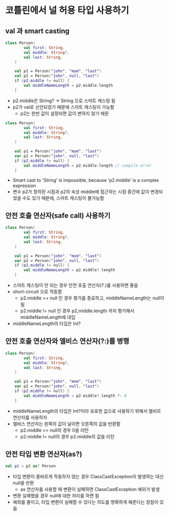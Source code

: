 # 코틀린에서 널 허용 타입 사용하기

## val 과 smart casting

```kotlin
class Person(
        val first: String,
        val middle: String?,
        val last: String,
    )

    val p1 = Person("john", "mom", "last")
    val p2 = Person("john", null, "last")
    if (p2.middle != null) {
        val middleNameLength = p2.middle.length
    }
```

- p2.middle은 String? -> String 으로 스마트 캐스팅 됨
- p2가 val로 선언되었기 때문에 스마트 캐스팅이 가능함
  - p2는 한번 값이 설정되면 값이 변하지 않기 때문

```kotlin
class Person(
        val first: String,
        val middle: String?,
        val last: String,
    )

    val p1 = Person("john", "mom", "last")
    var p2 = Person("john", null, "last")
    if (p2.middle != null) {
        val middleNameLength = p2.middle.length // compile error
    }
```

- Smart cast to 'String' is impossible, because 'p2.middle' is a complex expression
- 변수 p2가 정의된 시점과 p2의 속성 middle에 접근하는 시점 중간에 값이 변경되었을 수도 있기 때문에, 스마트 캐스팅이 불가능함

## 안전 호출 연산자(safe call) 사용하기

```kotlin
class Person(
        val first: String,
        val middle: String?,
        val last: String,
    )

    val p1 = Person("john", "mom", "last")
    var p2 = Person("john", null, "last")
    if (p2.middle != null) {
        val middleNameLength = p2.middle?.length
    }
```

- 스마트 캐스팅이 안 되는 경우 안전 호출 연산자(?.)를 사용하면 좋음
- short-circuit 으로 작동함
  - p2.middle == null 인 경우 평가를 종료하고, middleNameLength는 null이 됨
  - p2.middle != null 인 경우 p2,middle.length 까지 평가해서 middleNameLength에 대입
- middleNameLength의 타입은 Int?

## 안전 호출 연산자와 엘비스 연산자(?:)를 병행

```kotlin
class Person(
        val first: String,
        val middle: String?,
        val last: String,
    )

    val p1 = Person("john", "mom", "last")
    var p2 = Person("john", null, "last")
    if (p2.middle != null) {
        val middleNameLength = p2.middle?.length ?: 0
    }
```

- middleNameLength의 타입은 Int?이라 유효한 값으로 사용하기 위해서 엘비르 연산자를 사용하자
- 엘비스 연산자는 왼쪽의 값이 널이면 오른쪽의 값을 반환함
  - p2.middle == null의 경우 0을 리턴
  - p2.middle != null의 경우 p2.middle의 값을 리턴

## 안전 타입 변환 연산자(as?)

```kotlin
val p1 = p2 as? Person
```

- 타입 변환이 올바르게 작동하지 않는 경우 ClassCastException이 발생하는 대신 null을 반환
  -  as 연산자를 사용할 때 변환이 실패하면 ClassCastException 예외가 발생
- 변환 실패했을 경우 null에 대한 처리를 하면 됨
- 예외를 줄이고, 타입 변환이 실패할 수 있다는 의도를 명확하게 해준다는 장점이 있음
